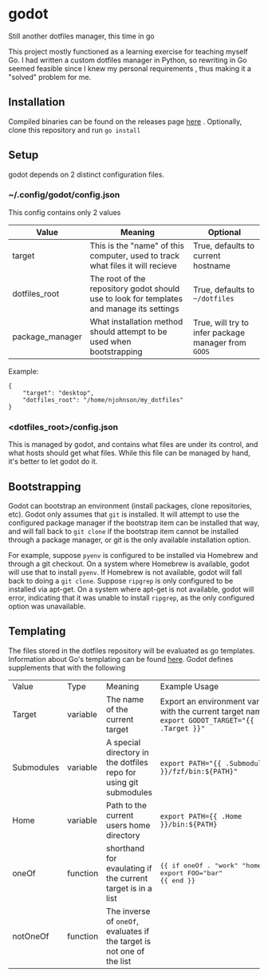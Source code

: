 # godot
Still another dotfiles manager, this time in go

This project mostly functioned as a learning exercise for teaching myself Go. I had written a custom
dotfiles manager in Python, so rewriting in Go seemed feasible since I knew my personal requirements
, thus making it a "solved" problem for me.

## Installation
Compiled binaries can be found on the releases page [here](https://github.com/nicjohnson145/godot/releases/latest)
. Optionally, clone this repository and run `go install`


## Setup

godot depends on 2 distinct configuration files.

### ~/.config/godot/config.json

This config contains only 2 values

Value | Meaning | Optional
------|---------|---------
target | This is the "name" of this computer, used to track what files it will recieve | True, defaults to current hostname
dotfiles_root | The root of the repository godot should use to look for templates and manage its settings | True, defaults to `~/dotfiles`
package_manager | What installation method should attempt to be used when bootstrapping | True, will try to infer package manager from `GOOS`

Example:

```
{
	"target": "desktop",
	"dotfiles_root": "/home/njohnson/my_dotfiles"
}
```


### <dotfiles_root>/config.json

This is managed by godot, and contains what files are under its control, and what hosts should get
what files. While this file can be managed by hand, it's better to let godot do it.

## Bootstrapping

Godot can bootstrap an environment (install packages, clone repositories, etc). Godot only assumes
that `git` is installed. It will attempt to use the configured package manager if the bootstrap item
can be installed that way, and will fall back to `git clone` if the bootstrap item cannot be installed
through a package manager, or git is the only available installation option. 

For example, suppose `pyenv` is configured to be installed via Homebrew and through a git checkout.
On a system where Homebrew is available, godot will use that to install `pyenv`. If Homebrew is not
available, godot will fall back to doing a `git clone`. Suppose `ripgrep` is only configured to be
installed via apt-get. On a system where apt-get is not available, godot will error, indicating that
it was unable to install `ripgrep`, as the only configured option was unavailable.

## Templating

The files stored in the dotfiles repository will be evaluated as go templates. Information about
Go's templating can be found [here](https://golang.org/pkg/text/template/#hdr-Actions). Godot
defines supplements that with the following

<table>
<tr>
    <td>Value</td>
    <td>Type</td>
    <td>Meaning</td>
    <td>Example Usage</td>
</tr>
<tr>
    <td>Target</td>
    <td>variable</td>
    <td>The name of the current target</td>
    <td>Export an environment variable with the current target name <br /><code>export GODOT_TARGET="{{ .Target }}"</code> </td>
</tr>
<tr>
    <td>Submodules</td>
    <td>variable</td>
    <td>A special directory in the dotfiles repo for using git submodules</td>
    <td><code>export PATH="{{ .Submodules }}/fzf/bin:${PATH}"</code> </td>
</tr>
<tr>
    <td>Home</td>
    <td>variable</td>
    <td>Path to the current users home directory</td>
    <td><code>export PATH={{ .Home }}/bin:${PATH}</code></td>
</tr>
<tr>
    <td>oneOf</td>
    <td>function</td>
    <td>shorthand for evaulating if the current target is in a list</td>
    <td><pre>
{{ if oneOf . "work" "home" }}
export FOO="bar"
{{ end }}</pre></td>
</tr>
<tr>
    <td>notOneOf</td>
    <td>function</td>
    <td>The inverse of <code>oneOf</code>, evaluates if the target is not one of the list</td>
    <td></td>
</tr>
</table

